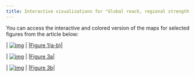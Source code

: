 ```yaml
---
title: Interactive visualizations for "Global reach, regional strength: Spatial patterns of a big science facility."
---
```

You can access the interactive and colored version of the maps for selected figures from the article below:

| [![img](fig1a.png)](viz/fig1_color.html) |
|[Figure 1(a-b)](viz/fig1_color.html)|

| [![img](fig3a.png)](viz/fig1_color.html) |
|[Figure 3a](viz/fig3a_color_time.html)|

| [![img](fig3b.png)](viz/fig1_color.html) |
|[Figure 3b](viz/fig3b_color_time.html)|
